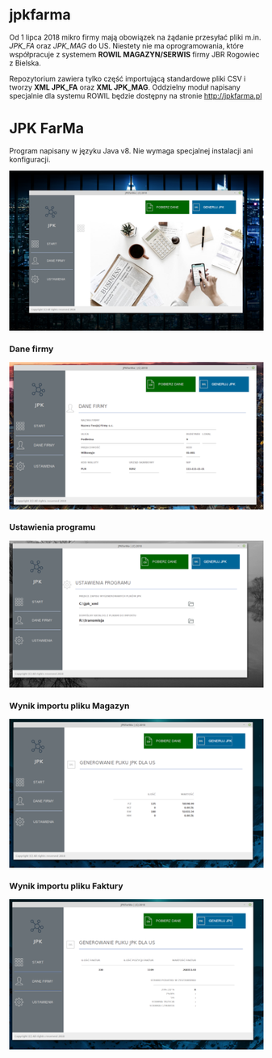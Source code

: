 # jpkfarma

Od 1 lipca 2018 mikro firmy mają obowiązek na żądanie przesyłać pliki m.in. _JPK_FA_ oraz _JPK_MAG_ do US.
Niestety nie ma oprogramowania, które współpracuje z systemem __ROWIL MAGAZYN/SERWIS__ firmy JBR Rogowiec z Bielska. 

Repozytorium zawiera tylko część importującą standardowe pliki CSV i tworzy __XML JPK_FA__ oraz __XML JPK_MAG__. 
Oddzielny moduł napisany specjalnie dla systemu ROWIL będzie dostępny na stronie http://jpkfarma.pl

# JPK FarMa

Program napisany w języku Java v8. Nie wymaga specjalnej instalacji ani konfiguracji. 


![alt text](https://github.com/skubij/jpkfarma/blob/master/rowil_jpk.png)


### Dane firmy
![alt text](https://github.com/skubij/jpkfarma/blob/master/jpk_rowil_danefirmy.png)


### Ustawienia programu
![alt text](https://github.com/skubij/jpkfarma/blob/master/jpk_rowil_ustawienia.png)


### Wynik importu pliku Magazyn
![alt text](https://github.com/skubij/jpkfarma/blob/master/jpk_rowil_mag.png)


### Wynik importu pliku Faktury
![alt text](https://github.com/skubij/jpkfarma/blob/master/jpk_rowil_fa.png)
